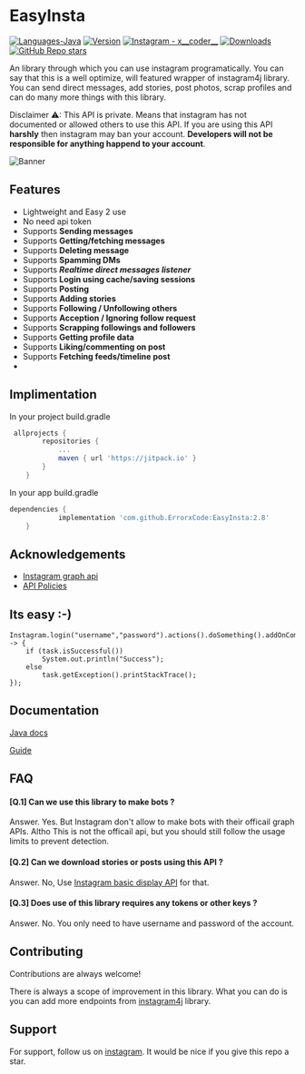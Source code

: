 
# EasyInsta
<p align="left">
  <a href="#"><img alt="Languages-Java" src="https://img.shields.io/badge/Language-Java-1DA1F2?style=flat-square&logo=java"></a>
  <a href="#"><img alt="Version" src="https://jitpack.io/v/ErrorxCode/EasyInsta.svg"></a>
  <a href="https://www.instagram.com/x0.rahil/"><img alt="Instagram - x__coder__" src="https://img.shields.io/badge/Instagram-x0.rahil-lightgrey"></a>
  <a href="#"><img alt="Downloads" src="https://jitpack.io/v/ErrorxCode/WebWorker/month.svg"></a>
  <a href="#"><img alt="GitHub Repo stars" src="https://img.shields.io/github/stars/ErrorxCode/EasyInsta?style=social"></a>
  </p>
An library through which you can use instagram programatically. You can say that this is a well optimize, will featured wrapper of instagram4j library. You can send direct messages, add stories, post photos, scrap profiles and can do many more things with this library.

Disclaimer ⚠: This API is private. Means that instagram has not documented or allowed others to use this API. If you are using this API **harshly** then instagram may ban your account. **Developers will not be responsible for anything happend to your account**.

![Banner](https://i.ytimg.com/vi/jhTuFxpzevI/maxresdefault.jpg)

## Features

- Lightweight and Easy 2 use
- No need api token
- Supports **Sending messages**
- Supports **Getting/fetching messages**
- Supports **Deleting message**
- Supports **Spamming DMs**
- Supports **_Realtime direct messages listener_**
- Supports **Login using cache/saving sessions**
- Supports **Posting**
- Supports **Adding stories**
- Supports **Following / Unfollowing others**
- Supports **Acception / Ignoring follow request**
- Supports **Scrapping followings and followers**
- Supports **Getting profile data**
- Supports **Liking/commenting on post**
- Supports **Fetching feeds/timeline post**
- 

## Implimentation
 In your project build.gradle
```groovy
 allprojects {
		repositories {
			...
			maven { url 'https://jitpack.io' }
		}
	}
```
In your app build.gradle
```groovy
dependencies {
	        implementation 'com.github.ErrorxCode:EasyInsta:2.8'
	}
```



## Acknowledgements

 - [Instagram graph api](https://developers.facebook.com/docs/instagram-api/)
 - [API Policies](https://developers.facebook.com/devpolicy/)


## Its easy :-)
```
Instagram.login("username","password").actions().doSomething().addOnCompleteListener(task -> {
    if (task.isSuccessful())
        System.out.println("Success");
    else 
        task.getException().printStackTrace();
});
```


## Documentation

[Java docs](https://errorxcode.github.io/docs/easyinsta/index.html)

[Guide](https://github.com/ErrorxCode/EasyInsta/wiki)


## FAQ

#### [Q.1] Can we use this library to make bots ?

Answer. Yes. But Instagram don't allow to make bots with their officail graph APIs. Altho This is not the officail api, but you should still follow the usage limits to prevent detection.

#### [Q.2] Can we download stories or posts using this API ?

Answer. No, Use [Instagram basic display API](https://developers.facebook.com/docs/instagram-basic-display-api/) for that.

#### [Q.3] Does use of this library requires any tokens or other keys ?

Answer. No. You only need to have username and password of the account.


## Contributing
Contributions are always welcome! 

There is always a scope of improvement in this library. What you can do is you can add more endpoints from [instagram4j](https://github.com/instagram4j/instagram4j) library.


## Support

For support, follow us on [instagram](https://www.instagram.com/x0.rahil).
It would be nice if you give this repo a star.

